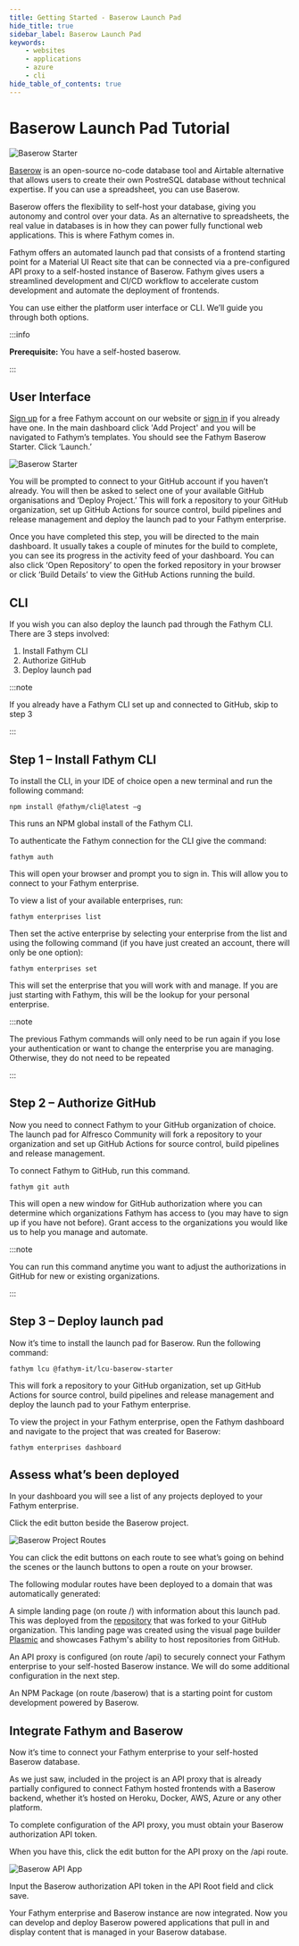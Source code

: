 ```yaml
---
title: Getting Started - Baserow Launch Pad
hide_title: true
sidebar_label: Baserow Launch Pad
keywords:
    - websites
    - applications
    - azure
    - cli
hide_table_of_contents: true
---
```


# Baserow Launch Pad Tutorial 

![Baserow Starter](https://www.fathym.com/img/fathym-baserow-starter.png)

[Baserow](https://baserow.io/) is an open-source no-code database tool and Airtable alternative that allows users to create their own PostreSQL database without technical expertise. If you can use a spreadsheet, you can use Baserow.

Baserow offers the flexibility to self-host your database, giving you autonomy and control over your data. As an alternative to spreadsheets, the real value in databases is in how they can power fully functional web applications. This is where Fathym comes in.

Fathym offers an automated launch pad that consists of a frontend starting point for a Material UI React site that can be connected via a pre-configured API proxy to a self-hosted instance of Baserow. Fathym gives users a streamlined development and CI/CD workflow to accelerate custom development and automate the deployment of frontends.

You can use either the platform user interface or CLI. We’ll guide you through both options.

:::info

**Prerequisite:** You have a self-hosted baserow. 

:::

## User Interface

[Sign up](https://www.fathym.com/dashboard/) for a free Fathym account on our website or [sign in](https://www.fathym.com/dashboard/) if you already have one. In the main dashboard click 'Add Project' and you will be navigated to Fathym’s templates. You should see the Fathym Baserow Starter. Click ‘Launch.’

![Baserow Starter](https://www.fathym.com/img/fathym-baserow-launcher-ui.png)

You will be prompted to connect to your GitHub account if you haven’t already. You will then be asked to select one of your available GitHub organisations and ‘Deploy Project.’ This will fork a repository to your GitHub organization, set up GitHub Actions for source control, build pipelines and release management and deploy the launch pad to your Fathym enterprise. 

Once you have completed this step, you will be directed to the main dashboard. It usually takes a couple of minutes for the build to complete, you can see its progress in the activity feed of your dashboard. You can also click ‘Open Repository’ to open the forked repository in your browser or click ‘Build Details’ to view the GitHub Actions running the build.

## CLI

If you wish you can also deploy the launch pad through the Fathym CLI. There are 3 steps involved:

1.	Install Fathym CLI
2.	Authorize GitHub
3.	Deploy launch pad 

:::note

If you already have a Fathym CLI set up and connected to GitHub, skip to step 3

:::

## Step 1 – Install Fathym CLI

To install the CLI, in your IDE of choice open a new terminal and run the following command:

```cli
npm install @fathym/cli@latest –g
```

This runs an NPM global install of the Fathym CLI. 

To authenticate the Fathym connection for the CLI give the command:

```cli
fathym auth
```

This will open your browser and prompt you to sign in. This will allow you to connect to your Fathym enterprise.

To view a list of your available enterprises, run:

```cli
fathym enterprises list
```

Then set the active enterprise by selecting your enterprise from the list and using the following command (if you have just created an account, there will only be one option):

```cli
fathym enterprises set
```

This will set the enterprise that you will work with and manage. If you are just starting with Fathym, this will be the lookup for your personal enterprise.

:::note

The previous Fathym commands will only need to be run again if you lose your authentication or want to change the enterprise you are managing. Otherwise, they do not need to be repeated

:::

## Step 2 – Authorize GitHub

Now you need to connect Fathym to your GitHub organization of choice. The launch pad for Alfresco Community will fork a repository to your organization and set up GitHub Actions for source control, build pipelines and release management. 

To connect Fathym to GitHub, run this command.

```cli
fathym git auth
```

This will open a new window for GitHub authorization where you can determine which organizations Fathym has access to (you may have to sign up if you have not before). Grant access to the organizations you would like us to help you manage and automate.

:::note

You can run this command anytime you want to adjust the authorizations in GitHub for new or existing organizations.

:::

## Step 3 – Deploy launch pad

Now it’s time to install the launch pad for Baserow. Run the following command:

```cli
fathym lcu @fathym-it/lcu-baserow-starter
```

This will fork a repository to your GitHub organization, set up GitHub Actions for source control, build pipelines and release management and deploy the launch pad to your Fathym enterprise.

To view the project in your Fathym enterprise, open the Fathym dashboard and navigate to the project that was created for Baserow:

```cli
fathym enterprises dashboard
```

## Assess what’s been deployed

In your dashboard you will see a list of any projects deployed to your Fathym enterprise.

Click the edit button beside the Baserow project.

![Baserow Project Routes](https://www.fathym.com/img/baserow-project-routes.png)

You can click the edit buttons on each route to see what’s going on behind the scenes or the launch buttons to open a route on your browser.

The following modular routes have been deployed to a domain that was automatically generated:

A simple landing page (on route /) with information about this launch pad. This was deployed from the [repository](https://github.com/fathym-it/landing-page-baserow-launchpad) that was forked to your GitHub organization. This landing page was created using the visual page builder [Plasmic](https://www.plasmic.app/) and showcases Fathym's ability to host repositories from GitHub.

An API proxy is configured (on route /api) to securely connect your Fathym enterprise to your self-hosted Baserow instance. We will do some additional configuration in the next step.

An NPM Package (on route /baserow) that is a starting point for custom development powered by Baserow.

## Integrate Fathym and Baserow

Now it’s time to connect your Fathym enterprise to your self-hosted Baserow database.

As we just saw, included in the project is an API proxy that is already partially configured to connect Fathym hosted frontends with a Baserow backend, whether it’s hosted on Heroku, Docker, AWS, Azure or any other platform. 

To complete configuration of the API proxy, you must obtain your Baserow authorization API token.

When you have this, click the edit button for the API proxy on the /api route.

![Baserow API App](https://www.fathym.com/img/baserow-api-app.png)

Input the Baserow authorization API token in the API Root field and click save.

Your Fathym enterprise and Baserow instance are now integrated. Now you can develop and deploy Baserow powered applications that pull in and display content that is managed in your Baserow database.
